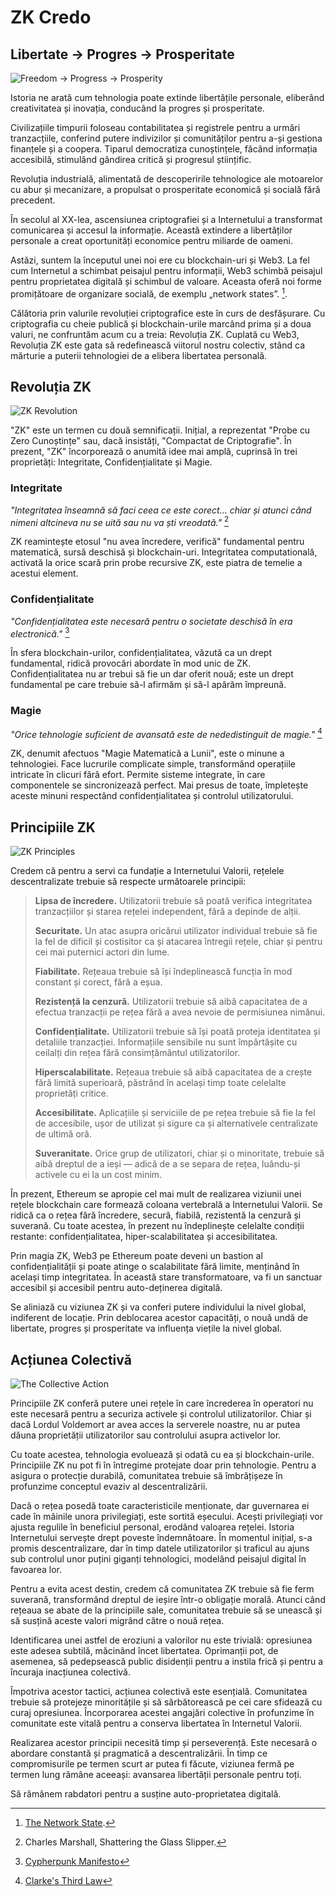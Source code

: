 # ZK Credo

## Libertate → Progres → Prosperitate

![Freedom → Progress → Prosperity](freedom-progress-prosperity.jpeg)

Istoria ne arată cum tehnologia poate extinde libertățile personale, eliberând creativitatea și inovația, conducând la progres și prosperitate.

Civilizațiile timpurii foloseau contabilitatea și registrele pentru a urmări tranzacțiile, conferind putere indivizilor și comunităților pentru a-și gestiona finanțele și a coopera. Tiparul democratiza cunoștințele, făcând informația accesibilă, stimulând gândirea critică și progresul științific.

Revoluția industrială, alimentată de descoperirile tehnologice ale motoarelor cu abur și mecanizare, a propulsat o prosperitate economică și socială fără precedent.

În secolul al XX-lea, ascensiunea criptografiei și a Internetului a transformat comunicarea și accesul la informație. Această extindere a libertăților personale a creat oportunități economice pentru miliarde de oameni.

Astăzi, suntem la începutul unei noi ere cu blockchain-uri și Web3. La fel cum Internetul a schimbat peisajul pentru informații, Web3 schimbă peisajul pentru proprietatea digitală și schimbul de valoare. Aceasta oferă noi forme promițătoare de organizare socială, de exemplu „network states”. [^1].

Călătoria prin valurile revoluției criptografice este în curs de desfășurare. Cu criptografia cu cheie publică și blockchain-urile marcând prima și a doua valuri, ne confruntăm acum cu a treia: Revoluția ZK. Cuplată cu Web3, Revoluția ZK este gata să redefinească viitorul nostru colectiv, stând ca mărturie a puterii tehnologiei de a elibera libertatea personală.

## Revoluția ZK

![ZK Revolution](zk-revolution.jpeg)

"ZK" este un termen cu două semnificații. Inițial, a reprezentat "Probe cu Zero Cunoștințe" sau, dacă insistăți, "Compactat de Criptografie". În prezent, "ZK" încorporează o anumită idee mai amplă, cuprinsă în trei proprietăți: Integritate, Confidențialitate și Magie.

### Integritate

*"Integritatea înseamnă să faci ceea ce este corect... chiar și atunci când nimeni altcineva nu se uită sau nu va ști vreodată."* [^3]

ZK reamintește etosul "nu avea încredere, verifică" fundamental pentru matematică, sursă deschisă și blockchain-uri. Integritatea computatională, activată la orice scară prin probe recursive ZK, este piatra de temelie a acestui element.

### Confidențialitate

*"Confidențialitatea este necesară pentru o societate deschisă în era electronică."* [^4]

În sfera blockchain-urilor, confidențialitatea, văzută ca un drept fundamental, ridică provocări abordate în mod unic de ZK. Confidențialitatea nu ar trebui să fie un dar oferit nouă; este un drept fundamental pe care trebuie să-l afirmăm și să-l apărăm împreună.

### Magie
*"Orice tehnologie suficient de avansată este de nededistinguit de magie."* [^5]

ZK, denumit afectuos "Magie Matematică a Lunii", este o minune a tehnologiei. Face lucrurile complicate simple, transformând operațiile intricate în clicuri fără efort. Permite sisteme integrate, în care componentele se sincronizează perfect. Mai presus de toate, împletește aceste minuni respectând confidențialitatea și controlul utilizatorului.

## Principiile ZK

![ZK Principles](zk-principles.jpeg)

Credem că pentru a servi ca fundație a Internetului Valorii, rețelele descentralizate trebuie să respecte următoarele principii:

> **Lipsa de încredere.** Utilizatorii trebuie să poată verifica integritatea tranzacțiilor și starea rețelei independent, fără a depinde de alții.
> 
> **Securitate.** Un atac asupra oricărui utilizator individual trebuie să fie la fel de dificil și costisitor ca și atacarea întregii rețele, chiar și pentru cei mai puternici actori din lume.
> 
> **Fiabilitate.** Rețeaua trebuie să își îndeplinească funcția în mod constant și corect, fără a eșua.
> 
> **Rezistență la cenzură.** Utilizatorii trebuie să aibă capacitatea de a efectua tranzacții pe rețea fără a avea nevoie de permisiunea nimănui.
> 
> **Confidențialitate.** Utilizatorii trebuie să își poată proteja identitatea și detaliile tranzacției. Informațiile sensibile nu sunt împărtășite cu ceilalți din rețea fără consimțământul utilizatorilor.
> 
> **Hiperscalabilitate.**  Rețeaua trebuie să aibă capacitatea de a crește fără limită superioară, păstrând în același timp toate celelalte proprietăți critice.
> 
> **Accesibilitate.** Aplicațiile și serviciile de pe rețea trebuie să fie la fel de accesibile, ușor de utilizat și sigure ca și alternativele centralizate de ultimă oră.
> 
> **Suveranitate.** Orice grup de utilizatori, chiar și o minoritate, trebuie să aibă dreptul de a ieși — adică de a se separa de rețea, luându-și activele cu ei la un cost minim.

În prezent, Ethereum se apropie cel mai mult de realizarea viziunii unei rețele blockchain care formează coloana vertebrală a Internetului Valorii. Se ridică ca o rețea fără încredere, secură, fiabilă, rezistentă la cenzură și suverană. Cu toate acestea, în prezent nu îndeplinește celelalte condiții restante: confidențialitatea, hiper-scalabilitatea și accesibilitatea.

Prin magia ZK, Web3 pe Ethereum poate deveni un bastion al confidențialității și poate atinge o scalabilitate fără limite, menținând în același timp integritatea. În această stare transformatoare, va fi un sanctuar accesibil și accesibil pentru auto-deținerea digitală.

Se aliniază cu viziunea ZK și va conferi putere individului la nivel global, indiferent de locație. Prin deblocarea acestor capacități, o nouă undă de libertate, progres și prosperitate va influența viețile la nivel global.

## Acțiunea Colectivă

![The Collective Action](the-collective-action.jpeg)

Principiile ZK conferă putere unei rețele în care încrederea în operatori nu este necesară pentru a securiza activele și controlul utilizatorilor. Chiar și dacă Lordul Voldemort ar avea acces la serverele noastre, nu ar putea dăuna proprietății utilizatorilor sau controlului asupra activelor lor.

Cu toate acestea, tehnologia evoluează și odată cu ea și blockchain-urile. Principiile ZK nu pot fi în întregime protejate doar prin tehnologie. Pentru a asigura o protecție durabilă, comunitatea trebuie să îmbrățișeze în profunzime conceptul evaziv al descentralizării.

Dacă o rețea posedă toate caracteristicile menționate, dar guvernarea ei cade în mâinile unora privilegiați, este sortită eșecului. Acești privilegiați vor ajusta regulile în beneficiul personal, erodând valoarea rețelei. Istoria Internetului servește drept poveste îndemnătoare. În momentul inițial, s-a promis descentralizare, dar în timp datele utilizatorilor și traficul au ajuns sub controlul unor puțini giganți tehnologici, modelând peisajul digital în favoarea lor.

Pentru a evita acest destin, credem că comunitatea ZK trebuie să fie ferm suverană, transformând dreptul de ieșire într-o obligație morală. Atunci când rețeaua se abate de la principiile sale, comunitatea trebuie să se unească și să susțină aceste valori migrând către o nouă rețea.

Identificarea unei astfel de eroziuni a valorilor nu este trivială: opresiunea este adesea subtilă, măcinând încet libertatea. Oprimanții pot, de asemenea, să pedepsească public disidenții pentru a instila frică și pentru a încuraja inacțiunea colectivă.

Împotriva acestor tactici, acțiunea colectivă este esențială. Comunitatea trebuie să protejeze minoritățile și să sărbătorească pe cei care sfidează cu curaj opresiunea. Încorporarea acestei angajări colective în profunzime în comunitate este vitală pentru a conserva libertatea în Internetul Valorii.

Realizarea acestor principii necesită timp și perseverență. Este necesară o abordare constantă și pragmatică a descentralizării. În timp ce compromisurile pe termen scurt ar putea fi făcute, viziunea fermă pe termen lung rămâne aceeași: avansarea libertății personale pentru toți.

Să rămânem rabdatori pentru a susține auto-proprietatea digitală.

[^1]: [The Network State](https://thenetworkstate.com/the-network-state-in-one-sentence).
[^2]: [Zipped by Kryptography](https://twitter.com/vitalikbuterin/status/1309298689156866048)
[^3]: Charles Marshall, Shattering the Glass Slipper.
[^4]: [Cypherpunk Manifesto](https://nakamotoinstitute.org/static/docs/cypherpunk-manifesto.txt)
[^5]: [Clarke's Third Law](https://en.wikipedia.org/wiki/Clarke%27s_three_laws)
